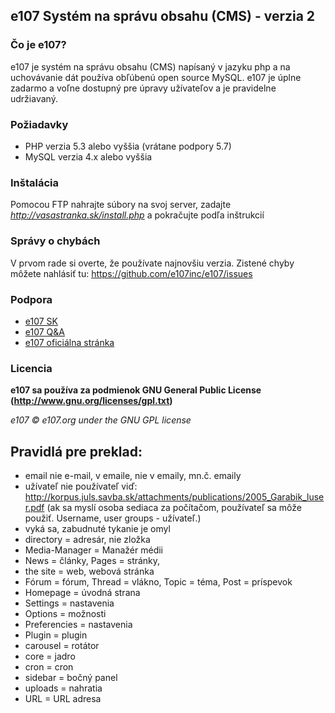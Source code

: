 ## e107 Systém na správu obsahu (CMS) - verzia 2

### Čo je е107?
е107 je systém na správu obsahu (CMS) napísaný v jazyku php a na uchovávanie dát používa obľúbenú open source MySQL.
е107 je úplne zadarmo a voľne dostupný pre úpravy užívateľov a je pravidelne udržiavaný.

### Požiadavky
* PHP verzia 5.3 alebo vyššia (vrátane podpory 5.7)
* MySQL verzia 4.x alebo vyššia


### Inštalácia
Pomocou FTP nahrajte súbory na svoj server, zadajte  *http://vasastranka.sk/install.php* a pokračujte podľa inštrukcií


### Správy o chybách
V prvom rade si overte, že používate najnovšiu verzia. Zistené chyby môžete nahlásiť tu: https://github.com/e107inc/e107/issues


### Podpora
* [e107 SK](http://e107.sk)
* [e107 Q&A](http://e107help.org)
* [e107 oficiálna stránka](http://e107.org)


### Licencia
**e107 sa používa za podmienok GNU General Public License (http://www.gnu.org/licenses/gpl.txt)**

*e107 © e107.org under the GNU GPL license*

## Pravidlá pre preklad:
* email nie e-mail, v emaile, nie v emaily, mn.č. emaily
* užívateľ nie používateľ    viď: http://korpus.juls.savba.sk/attachments/publications/2005_Garabik_luser.pdf
(ak sa myslí osoba sediaca za počítačom, používateľ sa môže použiť. Username, user groups - užívateľ.)
* vyká sa, zabudnuté tykanie je omyl
* directory = adresár, nie zložka
* Media-Manager = Manažér médii
* News = články, Pages = stránky, 
* the site = web, webová stránka 
* Fórum = fórum, Thread = vlákno, Topic = téma, Post = príspevok
* Homepage = úvodná strana
* Settings = nastavenia
* Options = možnosti
* Preferencies = nastavenia
* Plugin = plugin
* carousel = rotátor
* core = jadro
* cron = cron
* sidebar = bočný panel
* uploads = nahratia
* URL = URL adresa